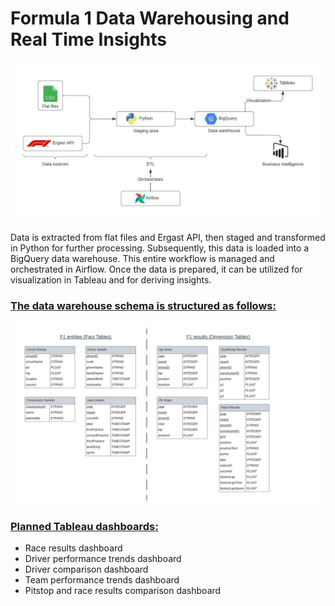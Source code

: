 # Formula 1 Data Warehousing and Real Time Insights

![Process](Docs/Flowchart.jpeg)

Data is extracted from flat files and Ergast API, then staged and transformed in Python for further processing. Subsequently, this data is loaded into a BigQuery data warehouse. This entire workflow is managed and orchestrated in Airflow. Once the data is prepared, it can be utilized for visualization in Tableau and for deriving insights.

### <ins>The data warehouse schema is structured as follows:</ins>

![Process](Docs/schema.jpeg)

### <ins>Planned Tableau dashboards:</ins>
- Race results dashboard
- Driver performance trends dashboard
- Driver comparison dashboard
- Team performance trends dashboard
- Pitstop and race results comparison dashboard